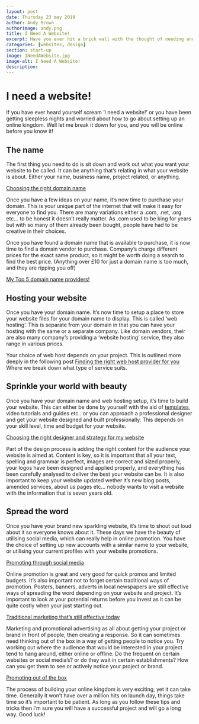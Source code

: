 ```yaml
---
layout: post
date: Thursday 23 may 2019
author: Andy Brown
authorimage: andy.png
title: I Need A Website!
excerpt: Have you ever hit a brick wall with the thought of needing and starting a website from zero? well here is a little guide for you to get your digital project off the ground.
categories: [websites, design]
section: start-up
image: INeedAWebsite.jpg
image-alt: I Need A Website!
description: 
---
```


# I need a website!
If you have ever heard yourself scream ‘I need a website!’ or you have been getting sleepless nights and worried about how to go about setting up an online kingdom. Well let me break it down for you, and you will be online before you know it!

## The name
The first thing you need to do is sit down and work out what you want your website to be called. It can be anything that’s relating in what your website is about. Either your name, business name, project related, or anything.

[Choosing the right domain name](http://andy.cymru/coosing-the-right-domain-name)

Once you have a few ideas on your name, it’s now time to purchase your domain. This is your unique part of the internet that will make it easy for everyone to find you. There are many variations either a .com, .net, .org etc... to be honest it doesn’t really matter. As .com used to be king for years but with so many of them already been bought, people have had to be creative in their choices.

Once you have found a domain name that is available to purchase, it is now time to find a domain vendor to purchase. Company’s charge different prices for the exact same product, so it might be worth doing a search to find the best price. (Anything over £10 for just a domain name is too much, and they are ripping you off)

[My Top 5 domain name providers!](http://andy.cymru/blog/top-10-domains)

## Hosting your website
Once you have your domain name. It’s now time to setup a place to store your website files for your domain name to display. This is called ‘web hosting’. This is separate from your domain in that you can have your hosting with the same or a separate company. Like domain vendors, their are also many company’s providing a ‘website hosting’ service, they also range in various prices.

Your choice of web host depends on your project. This is outlined more deeply in the following post [Finding the right web host provider for you](http://andy.cymru/webb)
Where we break down what type of service suits.

## Sprinkle your world with beauty
Once you have your domain name and web hosting setup, it’s time to build your website. This can either be done by yourself with the aid of [templates](http://andy.cymru/templates/), video tutorials and guides etc.. or you can approach a professional designer and get your website designed and built professionally. This depends on your skill level, time and budget for your website. 

[Choosing the right designer and strategy for my website](http://andy.cymru/des)

Part of the design process is adding the right content for the audience your website is aimed at. Content is key, so it is important that all your text, spelling and grammar is perfect, images are correct and sized properly, your logos have been designed and applied properly, and everything has been carefully analysed to deliver the best your website can be. It is also important to keep your website updated wether it’s new blog posts, amended services, about us pages etc... nobody wants to visit a website with the information that is seven years old.

## Spread the word
Once you have your brand new sparkling website, it’s time to shout out loud about it so everyone knows about it. These days we have the beauty of utilising social media, which can really help in online promotion. You have the choice of setting up new accounts with a similar name to your website, or utilising your current profiles with your website promotions.

[Promoting through social media](http://andy.cymru)

Online promotion is great and very good for quick promos and limited budgets. It’s also important not to forget certain traditional ways of promotion. Posters, banners, adverts in local newspapers are still effective ways of spreading the word depending on your website and project. It’s important to look at your potential returns before you invest as it can be quite costly when your just starting out.

[Traditional marketing that’s still effective today](http://andy.cymru/marketing)

Marketing and promotional advertising as all about getting your project or brand in front of people, then creating a response. So it can sometimes need thinking out of the box in a way of getting people to notice you. Try working out where the audience that would be interested in your project tend to hang around, either online or offline. Do the frequent on certain websites or social media’s? or do they wait in certain establishments? How can you get them to see or actively notice your project or brand. 

[Promoting out of the box](http://andy.cymru/promoting-out-of-the-box)

The process of building your online kingdom is very exciting, yet it can take time. Generally it won’t have over a million hits on launch day, things take time so it’s important to be patient. As long as you follow these tips and tricks then I’m sure you will have a successful project and will go a long way. Good luck!